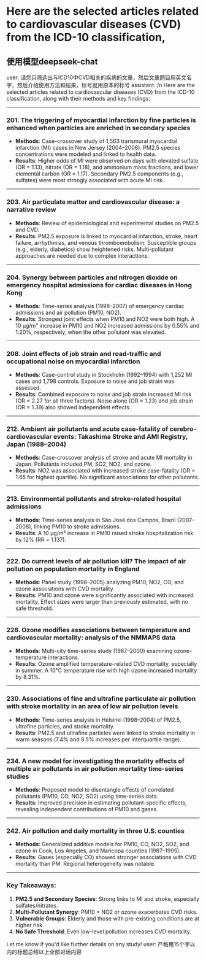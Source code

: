 # Here are the selected articles related to cardiovascular diseases (CVD) from the ICD-10 classification,

## 使用模型deepseek-chat

user: 请您只筛选出与ICD10中CVD相关的疾病的文章，然后文章题目用英文名字，然后介绍使用方法和结果，标号就用原本的标号
assistant: /n Here are the selected articles related to cardiovascular diseases (CVD) from the ICD-10 classification, along with their methods and key findings:

---

### **201. The triggering of myocardial infarction by fine particles is enhanced when particles are enriched in secondary species**  
- **Methods**: Case-crossover study of 1,563 transmural myocardial infarction (MI) cases in New Jersey (2004–2006). PM2.5 species concentrations were modeled and linked to health data.  
- **Results**: Higher odds of MI were observed on days with elevated sulfate (OR = 1.13), nitrate (OR = 1.18), and ammonium mass fractions, and lower elemental carbon (OR = 1.17). Secondary PM2.5 components (e.g., sulfates) were most strongly associated with acute MI risk.  

---

### **203. Air particulate matter and cardiovascular disease: a narrative review**  
- **Methods**: Review of epidemiological and experimental studies on PM2.5 and CVD.  
- **Results**: PM2.5 exposure is linked to myocardial infarction, stroke, heart failure, arrhythmias, and venous thromboembolism. Susceptible groups (e.g., elderly, diabetics) show heightened risks. Multi-pollutant approaches are needed due to complex interactions.  

---

### **204. Synergy between particles and nitrogen dioxide on emergency hospital admissions for cardiac diseases in Hong Kong**  
- **Methods**: Time-series analysis (1998–2007) of emergency cardiac admissions and air pollution (PM10, NO2).  
- **Results**: Strongest joint effects when PM10 and NO2 were both high. A 10 μg/m³ increase in PM10 and NO2 increased admissions by 0.55% and 1.20%, respectively, when the other pollutant was elevated.  

---

### **208. Joint effects of job strain and road-traffic and occupational noise on myocardial infarction**  
- **Methods**: Case-control study in Stockholm (1992–1994) with 1,252 MI cases and 1,798 controls. Exposure to noise and job strain was assessed.  
- **Results**: Combined exposure to noise and job strain increased MI risk (OR = 2.27 for all three factors). Noise alone (OR = 1.23) and job strain (OR = 1.39) also showed independent effects.  

---

### **212. Ambient air pollutants and acute case-fatality of cerebro-cardiovascular events: Takashima Stroke and AMI Registry, Japan (1988–2004)**  
- **Methods**: Case-crossover analysis of stroke and acute MI mortality in Japan. Pollutants included PM, SO2, NO2, and ozone.  
- **Results**: NO2 was associated with increased stroke case-fatality (OR = 1.65 for highest quartile). No significant associations for other pollutants.  

---

### **213. Environmental pollutants and stroke-related hospital admissions**  
- **Methods**: Time-series analysis in São José dos Campos, Brazil (2007–2008), linking PM10 to stroke admissions.  
- **Results**: A 10 μg/m³ increase in PM10 raised stroke hospitalization risk by 12% (RR = 1.137).  

---

### **222. Do current levels of air pollution kill? The impact of air pollution on population mortality in England**  
- **Methods**: Panel study (1998–2005) analyzing PM10, NO2, CO, and ozone associations with CVD mortality.  
- **Results**: PM10 and ozone were significantly associated with increased mortality. Effect sizes were larger than previously estimated, with no safe threshold.  

---

### **228. Ozone modifies associations between temperature and cardiovascular mortality: analysis of the NMMAPS data**  
- **Methods**: Multi-city time-series study (1987–2000) examining ozone-temperature interactions.  
- **Results**: Ozone amplified temperature-related CVD mortality, especially in summer. A 10°C temperature rise with high ozone increased mortality by 8.31%.  

---

### **230. Associations of fine and ultrafine particulate air pollution with stroke mortality in an area of low air pollution levels**  
- **Methods**: Time-series analysis in Helsinki (1998–2004) of PM2.5, ultrafine particles, and stroke mortality.  
- **Results**: PM2.5 and ultrafine particles were linked to stroke mortality in warm seasons (7.4% and 8.5% increases per interquartile range).  

---

### **234. A new model for investigating the mortality effects of multiple air pollutants in air pollution mortality time-series studies**  
- **Methods**: Proposed model to disentangle effects of correlated pollutants (PM10, CO, NO2, SO2) using time-series data.  
- **Results**: Improved precision in estimating pollutant-specific effects, revealing independent contributions of PM10 and gases.  

---

### **242. Air pollution and daily mortality in three U.S. counties**  
- **Methods**: Generalized additive models for PM10, CO, NO2, SO2, and ozone in Cook, Los Angeles, and Maricopa counties (1987–1995).  
- **Results**: Gases (especially CO) showed stronger associations with CVD mortality than PM. Regional heterogeneity was notable.  

---

### **Key Takeaways**:  
1. **PM2.5 and Secondary Species**: Strong links to MI and stroke, especially sulfates/nitrates.  
2. **Multi-Pollutant Synergy**: PM10 + NO2 or ozone exacerbates CVD risks.  
3. **Vulnerable Groups**: Elderly and those with pre-existing conditions are at higher risk.  
4. **No Safe Threshold**: Even low-level pollution increases CVD mortality.  

Let me know if you'd like further details on any study!
user: 严格用15个字以内的标题总结以上全部对话内容

